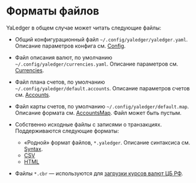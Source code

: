 # Форматы файлов

YaLedger в общем случае может читать следующие файлы:

-   Общий конфигурационный файл `~/.config/yaledger/yaledger.yaml`.
    Описание параметров конфига см. [Config][].
-   Файл описания валют, по умолчанию
    `~/.config/yaledger/currencies.yaml`. Описание параметров см.
    [Currencies][].
-   Файл плана счетов, по умолчанию
    `~/.config/yaledger/default.accounts`. Описание параметров счетов
    см. [Accounts][].
-   Файл карты счетов, по умолчанию `~/.config/yaledger/default.map`.
    Описание формата см. [AccountsMap][]. Файл может быть пустым.
-   Собственно исходные файлы с записями о транзакциях. Поддерживаются
    следующие форматы:
    -   «Родной» формат файлов, `*.yaledger`. Описание синтаксиса см.
        [Syntax][].
    -   [CSV][]
    -   [HTML][]

-   Файлы `*.cbr` — используются для [загрузки курсов валют ЦБ РФ][CBRRates].

[Accounts]: Accounts.md
[AccountsMap]: AccountsMap.md
[CBRRates]: CBRRates.md
[Config]: Config.md
[CSV]: CSV.md
[Currencies]: Currencies.md
[HTML]: HTML.md
[Syntax]: Syntax.md
